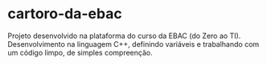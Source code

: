 # cartoro-da-ebac
Projeto desenvolvido na plataforma do curso da EBAC (do Zero ao TI).
Desenvolvimento na linguagem C++, definindo variáveis e trabalhando com um código limpo, de simples compreenção.
